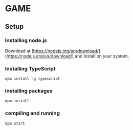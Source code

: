 # GAME

## Setup

### Installing node.js

Download at [https://nodejs.org/en/download/](https://nodejs.org/en/download/) and install on your system.

### Installing TypeScript

```
npm install -g typescript
```

### installing packages

```
npm install
```

### compiling and running

```
npm start
```